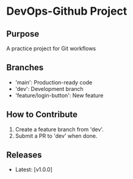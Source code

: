 # DevOps-Github Project

## Purpose
A practice project for Git workflows

## Branches 
- 'main': Production-ready code
- 'dev': Development branch
- 'feature/login-button': New feature

## How to Contribute
1. Create a feature branch from 'dev'.
2. Submit a PR to 'dev' when done.

## Releases
- Latest: [v1.0.0]

